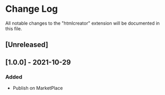 # Change Log

All notable changes to the "htmlcreator" extension will be documented in this file.

## [Unreleased]


## [1.0.0] - 2021-10-29
### Added
- Publish on MarketPlace